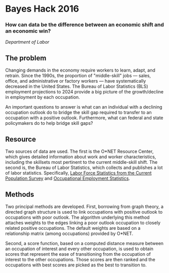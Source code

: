 

# Bayes Hack 2016

###  How can data be the difference between an economic shift and an economic win?
_Department of Labor_

## The problem

Changing demands in the economy require workers to learn, adapt, and retrain. Since the 1990s, the proportion of "middle-skill" jobs — sales, office, and administrative or factory workers — have systematically decreased in the United States. The Bureau of Labor Statistics (BLS) employment projections to 2024 provide a big picture of the growth/decline in employment by each occupation. 

An important questions to answer is what can an individual with a declining occupation outlook do to bridge the skill gap required to transfer to an occupation with a positive outlook. Furthermore, what can federal and state policymakers do to help bridge skill gaps?


## Resource

Two sources of data are used. The first is the O*NET Resource Center, which gives detailed information about work and worker characteristics, including the skillsets most pertinent to the current middle-skill shift. The second is, the Bureau of Labor Statistics, which collects and publishes a lot of labor statistics. Specifically, [Labor Force Statistics from the Current Population Survey](http://www.bls.gov/cps/data.htm) and [Occupational Employment Statistics](http://www.bls.gov/oes/tables.htm).

## Methods

Two principal methods are developed. First, borrowing from graph theory, a directed graph structure is used to link occupations with positive outlook to occupations with poor outlook. The algorithm underlying this method attaches weights to the edges linking a poor outlook occupation to closely related positive occupations. The default weights are based on a relationship matrix (among occupations) provided by O*NET. 

Second, a score function, based on a computed distance measure between an occupation of interest and every other occupation, is used to obtain scores that represent the ease of transitioning from the occupation of interest to the other occupations. Those scores are then ranked and the occupations with best scores are picked as the best to transition to. 
